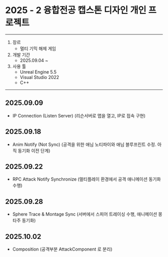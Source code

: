 # 2025 - 2 융합전공 캡스톤 디자인 개인 프로젝트

---

1. 장르
   - 멀티 기믹 해제 게임
2. 개발 기간
   - 2025.09.04 ~
3. 사용 툴
   - Unreal Engine 5.5
   - Visual Studio 2022
   - C++

---
## 2025.09.09
- IP Connection (Listen Server) (리슨서버로 맵을 열고, IP로 접속 구현)

## 2025.09.18
- Anim Notify (Not Sync) (공격을 위한 애님 노티파이와 애님 블루프린트 수정. 아직 동기화 이전 단계)

## 2025.09.22
- RPC Attack Notify Synchronize (멀티플레이 환경에서 공격 애니메이션 동기화 수행)

## 2025.09.28
- Sphere Trace & Montage Sync (서버에서 스피어 트레이싱 수행, 애니메이션 몽타주 동기화)

## 2025.10.02
- Composition (공격부분 AttackComponent 로 분리)
